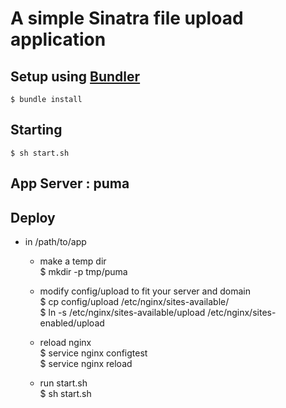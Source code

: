 # A simple Sinatra file upload application

## Setup using [Bundler](http://gembundler.com/ "Bundler")
    $ bundle install

## Starting
    $ sh start.sh
    
## App Server : puma  

## Deploy  

* in /path/to/app
  
  * make a temp dir  
    $ mkdir -p tmp/puma   

  * modify config/upload to fit your server and domain  
    $ cp config/upload /etc/nginx/sites-available/   
    $ ln -s /etc/nginx/sites-available/upload /etc/nginx/sites-enabled/upload   

  * reload nginx  
    $ service nginx configtest   
    $ service nginx reload   

  * run start.sh  
    $ sh start.sh 
